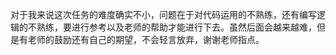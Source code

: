 对于我来说这次任务的难度确实不小，问题在于对代码运用的不熟练，还有编写逻辑的不熟练，要进行参考以及老师的帮助才能进行下去。虽然后面会越来越难，但是有老师的鼓励还有自己的期望，不会轻言放弃，谢谢老师指点。